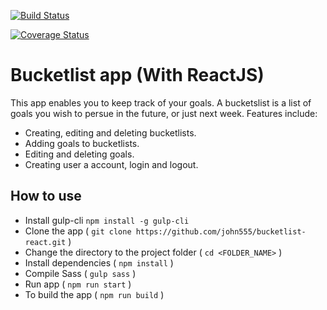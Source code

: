 [![Build Status](https://travis-ci.org/john555/bucketlist-react.svg?branch=challenge4)](https://travis-ci.org/john555/bucketlist-react)

[![Coverage Status](https://coveralls.io/repos/github/john555/bucketlist-react/badge.svg?branch=ft-search)](https://coveralls.io/github/john555/bucketlist-react?branch=ft-search)

# Bucketlist app (With ReactJS)
This app enables you to keep track of your goals. A bucketslist is a list of goals you wish to persue in the future, or just next week. Features include:

- Creating, editing and deleting bucketlists.
- Adding goals to bucketlists.
- Editing and deleting goals.
- Creating user a account, login and logout.

## How to use
- Install gulp-cli `npm install -g gulp-cli`
- Clone the app ( `git clone https://github.com/john555/bucketlist-react.git` )
- Change the directory to the project folder ( `cd <FOLDER_NAME>` )
- Install dependencies ( `npm install` )
- Compile Sass  ( `gulp sass` )
- Run app ( `npm run start` )
- To build the app ( `npm run build` )
